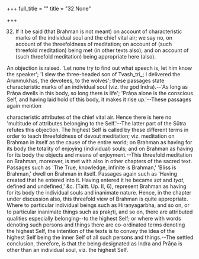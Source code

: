 +++
full_title = ""
title = "32 None"

+++


32. If it be said (that Brahman is not meant) on account of characteristic marks of the individual soul and the chief vital air; we say no, on account of the threefoldness of meditation; on account of (such threefold meditation) being met (in other texts also); and on account of (such threefold meditation) being appropriate here (also).

An objection is raised. 'Let none try to find out what speech is, let him know the speaker'; 'I slew the three-headed son of Tvash_tri_; I delivered the Arunmukhas, the devotees, to the wolves'; these passages state characteristic marks of an individual soul (viz. the god Indra).--'As long as Prāṇa dwells in this body, so long there is life'; 'Prāṇa alone is the conscious Self, and having laid hold of this body, it makes it rise up.'--These passages again mention

characteristic attributes of the chief vital air. Hence there is here no 'multitude of attributes belonging to the Self.'--The latter part of the Sūtra refutes this objection. The highest Self is called by these different terms in order to teach threefoldness of devout meditation; viz. meditation on Brahman in itself as the cause of the entire world; on Brahman as having for its body the totality of enjoying (individual) souls; and on Brahman as having for its body the objects and means of enjoyment.--This threefold meditation on Brahman, moreover, is met with also in other chapters of the sacred text. Passages such as 'The True, knowledge, infinite is Brahman,' 'Bliss is Brahman,' dwell on Brahman in itself. Passages again such as 'Having created that he entered into it. Having entered it he became _sat_ and _tyat_, defined and undefined,' &c. (Taitt. Up. II, 6), represent Brahman as having for its body the individual souls and inanimate nature. Hence, in the chapter under discussion also, this threefold view of Brahman is quite appropriate. Where to particular individual beings such as Hiraṇyagarbha, and so on, or to particular inanimate things such as prakr̥ti, and so on, there are attributed qualities especially belonging--to the highest Self; or where with words denoting such persons and things there are co-ordinated terms denoting the highest Self, the intention of the texts is to convey the idea of the highest Self being the inner Self of all such persons and things.--The settled conclusion, therefore, is that the being designated as Indra and Prāṇa is other than an individual soul, viz. the highest Self.

